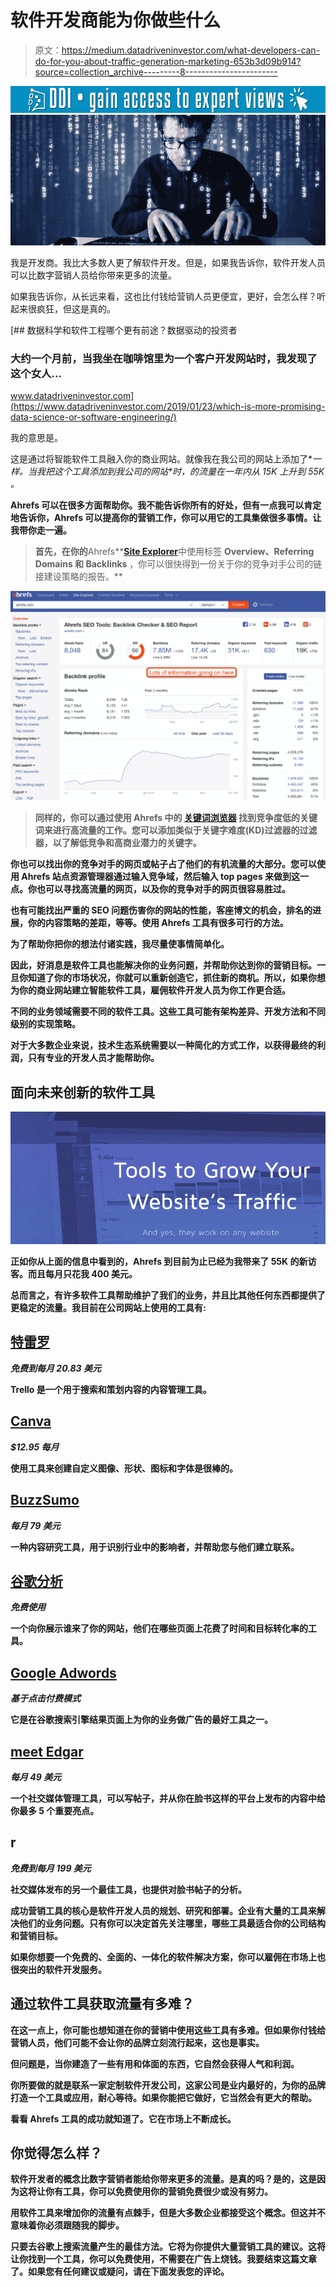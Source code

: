 # 软件开发商能为你做些什么

> 原文：<https://medium.datadriveninvestor.com/what-developers-can-do-for-you-about-traffic-generation-marketing-653b3d09b914?source=collection_archive---------8----------------------->

[![](img/0a6b52be7ef6c0881a2b31d68610eff7.png)](http://www.track.datadriveninvestor.com/1B9E)![](img/e56a32e16a5aea5792c53085c0c57854.png)

我是开发商。我比大多数人更了解软件开发。但是，如果我告诉你，软件开发人员可以比数字营销人员给你带来更多的流量。

如果我告诉你，从长远来看，这也比付钱给营销人员更便宜，更好，会怎么样？听起来很疯狂，但这是真的。

[](https://www.datadriveninvestor.com/2019/01/23/which-is-more-promising-data-science-or-software-engineering/) [## 数据科学和软件工程哪个更有前途？数据驱动的投资者

### 大约一个月前，当我坐在咖啡馆里为一个客户开发网站时，我发现了这个女人…

www.datadriveninvestor.com](https://www.datadriveninvestor.com/2019/01/23/which-is-more-promising-data-science-or-software-engineering/) 

我的意思是。

这是通过将智能软件工具融入你的商业网站。就像我在我公司的网站上添加了[](https://ahrefs.com/)**一样。当我把这个工具添加到我公司的网站*时，*的流量在一年内从 *15K 上升到 55K* 。**

**Ahrefs 可以在很多方面帮助你。我不能告诉你所有的好处，但有一点我可以肯定地告诉你，Ahrefs 可以提高你的营销工作，你可以用它的工具集做很多事情。让我带你走一遍。**

> **首先，在你的**Ahrefs**[**Site Explorer**](https://ahrefs.com/site-explorer)中使用标签 **Overview、Referring Domains 和 Backlinks** ，你可以很快得到一份关于你的竞争对手公司的链接建设策略的报告。**

**![](img/2c1708fcce7d2ecce13a2775aee2c2c2.png)**

> **同样的，你可以通过使用 Ahrefs 中的 [**关键词浏览器**](https://ahrefs.com/keywords-explorer) **找到竞争度低的关键词来进行高流量的工作。您可以添加类似于关键字难度(KD)过滤器的过滤器，以了解低竞争和高商业潜力的关键字。****

**你也可以找出你的竞争对手的网页或帖子占了他们的有机流量的大部分。您可以使用 Ahrefs 站点资源管理器通过输入竞争域，然后输入 top pages 来做到这一点。你也可以寻找高流量的网页，以及你的竞争对手的网页很容易胜过。**

**也有可能找出严重的 SEO 问题伤害你的网站的性能，客座博文的机会，排名的进展，你的内容策略的差距，等等。使用 Ahrefs 工具有很多可行的方法。**

**为了帮助你把你的想法付诸实践，我尽量使事情简单化。**

**因此，好消息是软件工具也能解决你的业务问题，并帮助你达到你的营销目标。一旦你知道了你的市场状况，你就可以重新创造它，抓住新的商机。所以，如果你想为你的商业网站建立智能软件工具，雇佣软件开发人员为你工作更合适。**

**不同的业务领域需要不同的软件工具。这些工具可能有架构差异、开发方法和不同级别的实现策略。**

**对于大多数企业来说，技术生态系统需要以一种简化的方式工作，以获得最终的利润，只有专业的开发人员才能帮助你。**

## ****面向未来创新的软件工具****

**![](img/e1d47ffe46095b1c1f7a90e2e9ba042d.png)**

**正如你从上面的信息中看到的，Ahrefs 到目前为止已经为我带来了 55K 的新访客。而且每月只花我 400 美元。**

**总而言之，有许多软件工具帮助维护了我们的业务，并且比其他任何东西都提供了更稳定的流量。我目前在公司网站上使用的工具有:**

## **[特雷罗 ](https://trello.com/en-US)**

***免费到每月 20.83 美元***

**Trello 是一个用于搜索和策划内容的内容管理工具。**

## **[**Canva**](https://www.canva.com/)**

***$12.95 每月***

**使用工具来创建自定义图像、形状、图标和字体是很棒的。**

## **[**BuzzSumo**](https://buzzsumo.com/)**

***每月 79 美元***

**一种内容研究工具，用于识别行业中的影响者，并帮助您与他们建立联系。**

## **[**谷歌分析**](https://analytics.google.com/analytics/web/)**

***免费使用***

**一个向你展示谁来了你的网站，他们在哪些页面上花费了时间和目标转化率的工具。**

## **[**Google Adwords**](https://ads.google.com/home/)**

***基于点击付费模式***

**它是在谷歌搜索引擎结果页面上为你的业务做广告的最好工具之一。**

## **[meet Edgar](https://meetedgar.com/)**

***每月 49 美元***

**一个社交媒体管理工具，可以写帖子，并从你在脸书这样的平台上发布的内容中给你最多 5 个重要亮点。**

## **[](https://buffer.com/)****r******

*****免费到每月 199 美元*****

****社交媒体发布的另一个最佳工具，也提供对脸书帖子的分析。****

****成功营销工具的核心是软件开发人员的规划、研究和部署。企业有大量的工具来解决他们的业务问题。只有你可以决定首先关注哪里，哪些工具最适合你的公司结构和营销目标。****

****如果你想要一个免费的、全面的、一体化的软件解决方案，你可以雇佣在市场上也很突出的软件开发服务。****

## ******通过软件工具获取流量有多难？******

****在这一点上，你可能也想知道在你的营销中使用这些工具有多难。但如果你付钱给营销人员，他们可能不会让你的品牌立刻流行起来，这也是事实。****

****但问题是，当你建造了一些有用和体面的东西，它自然会获得人气和利润。****

****你所要做的就是联系一家定制软件开发公司，这家公司是业内最好的，为你的品牌打造一个工具或应用，耐心等待。如果你能把它做好，它当然会有更大的帮助。****

****看看 Ahrefs 工具的成功就知道了。它在市场上不断成长。****

## ****你觉得怎么样？****

****软件开发者的概念比数字营销者能给你带来更多的流量。是真的吗？是的，这是因为这将让你有工具，你可以免费使用你的营销免费很少或没有努力。****

****用软件工具来增加你的流量有点棘手，但是大多数企业都接受这个概念。但这并不意味着你必须跟随我的脚步。****

****只要去谷歌上搜索流量产生的最佳方法。它将为你提供大量营销工具的建议。这将让你找到一个工具，你可以免费使用，不需要在广告上烧钱。我要结束这篇文章了。如果您有任何建议或疑问，请在下面发表您的评论。****